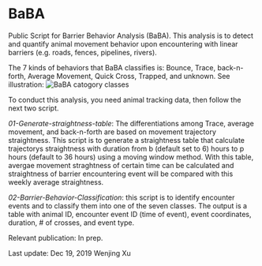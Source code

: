 # BaBA
Public Script for Barrier Behavior Analysis (BaBA). This analysis is to detect and quantify animal movement behavior upon encountering with linear barriers (e.g. roads, fences, pipelines, rivers).

The 7 kinds of behaviors that BaBA classifies is: Bounce, Trace, back-n-forth, Average Movement, Quick Cross, Trapped, and unknown. See illustration:
![BaBA catogory classes](https://github.com/wx-ecology/BaBA/blob/master/BaBA_Catogories.png)

To conduct this analysis, you need animal tracking data, then follow the next two script. 

*01-Generate-straightness-table*: The differentiations among Trace, average movement, and back-n-forth are based on movement trajectory straightness. This script is to generate a straightness table that calculate trajectorys straightness with duration from b (default set to 6) hours to p hours (default to 36 hours) using a moving window method. With this table, avergae movement straghtness of certain time can be calculated and straightness of barrier encountering event will be compared with this weekly average straightness. 

*02-Barrier-Behavior-Classification*: this script is to identify encounter events and to classify them into one of the seven classes. The output is a table with animal ID, encounter event ID (time of event), event coordinates, duration, # of crosses, and event type.

Relevant publication: 
In prep. 

Last update: Dec 19, 2019 
Wenjing Xu
